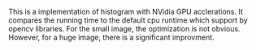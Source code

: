 This is a implementation of histogram with NVidia GPU acclerations. It compares the running time to the default cpu runtime which
support by opencv libraries. For the small image, the optimization is not obvious. However, for a huge image,
there is a significant improvment.
